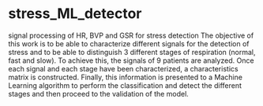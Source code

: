# stress_ML_detector
signal processing of HR, BVP and GSR for stress detection
The objective of this work is to be able to characterize different signals for the detection of stress and to be able to distinguish 3 different stages of respiration (normal, fast and slow). 
To achieve this, the signals of 9 patients are analyzed.
Once each signal and each stage have been characterized, a characteristics matrix is constructed.
Finally, this information is presented to a Machine Learning algorithm to perform the classification and detect the different stages and then proceed to the validation of the model.
